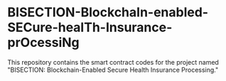 # BISECTION-BlockchaIn-enabled-SECure-healTh-Insurance-prOcessiNg
This repository contains the smart contract codes for the project named "BISECTION: Blockchain-Enabled Secure Health Insurance Processing."
